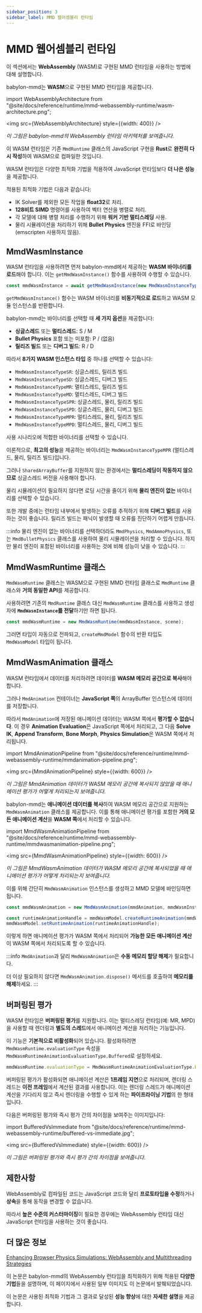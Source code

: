 ```yaml
---
sidebar_position: 3
sidebar_label: MMD 웹어셈블리 런타임
---
```


# MMD 웹어셈블리 런타임

이 섹션에서는 **WebAssembly** (WASM)로 구현된 MMD 런타임을 사용하는 방법에 대해 설명합니다.

babylon-mmd는 **WASM**으로 구현된 MMD 런타임을 제공합니다.

<!-- ![WebAssembly Architecture](./wasm-architecture.png) -->

import WebAssemblyArchitecture from "@site/docs/reference/runtime/mmd-webassembly-runtime/wasm-architecture.png";

<img src={WebAssemblyArchitecture} style={{width: 400}} />

*이 그림은 babylon-mmd의 WebAssembly 런타임 아키텍처를 보여줍니다.*

이 WASM 런타임은 기존 `MmdRuntime` 클래스의 JavaScript 구현을 **Rust**로 **완전히 다시 작성**하여 WASM으로 컴파일한 것입니다.

WASM 런타임은 다양한 최적화 기법을 적용하여 JavaScript 런타임보다 **더 나은 성능**을 제공합니다.

적용된 최적화 기법은 다음과 같습니다:

- IK Solver를 제외한 모든 작업을 **float32**로 처리.
- **128비트 SIMD** 명령어를 사용하여 벡터 연산을 병렬로 처리.
- 각 모델에 대해 병렬 처리를 수행하기 위해 **워커 기반 멀티스레딩** 사용.
- 물리 시뮬레이션을 처리하기 위해 **Bullet Physics** 엔진을 FFI로 바인딩 (emscripten 사용하지 않음).

## MmdWasmInstance

WASM 런타임을 사용하려면 먼저 babylon-mmd에서 제공하는 **WASM 바이너리를 로드**해야 합니다. 이는 `getMmdWasmInstance()` 함수를 사용하여 수행할 수 있습니다.

```typescript
const mmdWasmInstance = await getMmdWasmInstance(new MmdWasmInstanceTypeSPR());
```

`getMmdWasmInstance()` 함수는 WASM 바이너리를 **비동기적으로 로드**하고 WASM 모듈 인스턴스를 반환합니다.

babylon-mmd는 바이너리를 선택할 때 **세 가지 옵션**을 제공합니다:

- **싱글스레드** 또는 **멀티스레드**: S / M
- **Bullet Physics** 포함 또는 미포함: P / (없음)
- **릴리즈 빌드** 또는 **디버그 빌드**: R / D

따라서 **8가지 WASM 인스턴스 타입** 중 하나를 선택할 수 있습니다:

- `MmdWasmInstanceTypeSR`: 싱글스레드, 릴리즈 빌드
- `MmdWasmInstanceTypeSD`: 싱글스레드, 디버그 빌드
- `MmdWasmInstanceTypeMR`: 멀티스레드, 릴리즈 빌드
- `MmdWasmInstanceTypeMD`: 멀티스레드, 디버그 빌드
- `MmdWasmInstanceTypeSPR`: 싱글스레드, 물리, 릴리즈 빌드
- `MmdWasmInstanceTypeSPD`: 싱글스레드, 물리, 디버그 빌드
- `MmdWasmInstanceTypeMPR`: 멀티스레드, 물리, 릴리즈 빌드
- `MmdWasmInstanceTypeMPD`: 멀티스레드, 물리, 디버그 빌드

사용 시나리오에 적합한 바이너리를 선택할 수 있습니다.

이론적으로, **최고의 성능**을 제공하는 바이너리는 `MmdWasmInstanceTypeMPR` (멀티스레드, 물리, 릴리즈 빌드)입니다.

그러나 `SharedArrayBuffer`를 지원하지 않는 환경에서는 **멀티스레딩이 작동하지 않으므로** 싱글스레드 버전을 사용해야 합니다.

물리 시뮬레이션이 필요하지 않다면 로딩 시간을 줄이기 위해 **물리 엔진이 없는** 바이너리를 선택할 수 있습니다.

또한 개발 중에는 런타임 내부에서 발생하는 오류를 추적하기 위해 **디버그 빌드**를 사용하는 것이 좋습니다. 릴리즈 빌드는 패닉이 발생할 때 오류를 진단하기 어렵게 만듭니다.

:::info
물리 엔진이 없는 바이너리를 선택하더라도 `MmdPhysics`, `MmdAmmoPhysics`, 또는 `MmdBulletPhysics` 클래스를 사용하여 물리 시뮬레이션을 처리할 수 있습니다. 하지만 물리 엔진이 포함된 바이너리를 사용하는 것에 비해 성능이 낮을 수 있습니다.
:::

## MmdWasmRuntime 클래스

`MmdWasmRuntime` 클래스는 WASM으로 구현된 MMD 런타임 클래스로 `MmdRuntime` 클래스와 **거의 동일한 API**를 제공합니다.

사용하려면 기존의 `MmdRuntime` 클래스 대신 `MmdWasmRuntime` 클래스를 사용하고 생성자에 **`MmdWasmInstance`를 전달**하기만 하면 됩니다.

```typescript
const mmdWasmRuntime = new MmdWasmRuntime(mmdWasmInstance, scene);
```

그러면 타입이 자동으로 전파되고, `createMmdModel` 함수의 반환 타입도 `MmdWasmModel` 타입이 됩니다.

## MmdWasmAnimation 클래스

WASM 런타임에서 데이터를 처리하려면 데이터를 **WASM 메모리 공간으로 복사**해야 합니다.

그러나 `MmdAnimation` 컨테이너는 **JavaScript 쪽**의 ArrayBuffer 인스턴스에 데이터를 저장합니다.

따라서 `MmdAnimation`에 저장된 애니메이션 데이터는 WASM 쪽에서 **평가할 수 없습니다**. 이 경우 **Animation Evaluation**은 JavaScript 쪽에서 처리되고, 그 다음 **Solve IK**, **Append Transform**, **Bone Morph**, **Physics Simulation**은 WASM 쪽에서 처리됩니다.

<!-- https://play.d2lang.com/?script=tJHPavMwEMTveoph758_2mMPBQea0pZAwYGcFWfdCPTHrCRDKHn3Upk2TnBKL71ptbszP3aozSLs01K047VxTPh3D3rWg25aMX2iihbcBWG87g_RtBFN0m-MG1JqOnaHdwVcmx27ANXeOJ1M8HgYtM3lSQo4qqNStOFtHSO7rT38KHh7EnyUkHusgvR7_McieB4LGttNsAPj6eWsrPue_Q5r0T52QdwIUNyytZy-3E4u3_bGZTuB_typu8RyDvhnePPHKJFdoJe_ObRy6N_kWxSmiVTX_C-Sq2Z9i9zSeG2xCWJ3WOkkpuVI6iMAAP__&layout=elk& -->
<!-- ![MmdAnimation Pipeline](mmdanimation-pipeline.png) -->

import MmdAnimationPipeline from "@site/docs/reference/runtime/mmd-webassembly-runtime/mmdanimation-pipeline.png";

<img src={MmdAnimationPipeline} style={{width: 600}} />

*이 그림은 MmdAnimation 데이터가 WASM 메모리 공간에 복사되지 않았을 때 애니메이션 평가가 어떻게 처리되는지 보여줍니다.*

babylon-mmd는 **애니메이션 데이터를 복사**하여 WASM 메모리 공간으로 지원하는 `MmdWasmAnimation` 클래스를 제공합니다. 이를 통해 애니메이션 평가를 포함한 **거의 모든 애니메이션 계산**을 **WASM 쪽**에서 처리할 수 있습니다.

<!-- https://play.d2lang.com/?script=rJBBSwMxEIXv-RWPuVvvHoQtWBEpCC30nG5nbSDJLJOkUKT_XcxqpUu8ecvke8N8POqLKse8Uht46wIT7h5BO953KXHY-zMtaMmDKOPteE6uT9hk-85kzE3qAR8GaEcnBlAXXbDZScTTyfpSnzShZ5UyYi06HnGPpUSehm-8EX9ivLzejN04cjxgqzamQTR8wYupGsV7zj8avwJXLxeKv56fdrohs_5l_s96rZZq8TPx-tcSM5dZ_4tmrO6vXLQeO1F_wNpmdT0nMp8BAAD__w%3D%3D&layout=elk&theme=0& -->
<!-- ![MMD Wasm Animation Pipeline](mmdwasmanimation-pipeline.png) -->

import MmdWasmAnimationPipeline from "@site/docs/reference/runtime/mmd-webassembly-runtime/mmdwasmanimation-pipeline.png";

<img src={MmdWasmAnimationPipeline} style={{width: 600}} />

*이 그림은 MmdWasmAnimation 데이터가 WASM 메모리 공간에 복사되었을 때 애니메이션 평가가 어떻게 처리되는지 보여줍니다.*

이를 위해 간단히 `MmdWasmAnimation` 인스턴스를 생성하고 MMD 모델에 바인딩하면 됩니다.

```typescript
const mmdWasmAnimation = new MmdWasmAnimation(mmdAnimation, mmdWasmInstance, scene);

const runtimeAnimationHandle = mmdWasmModel.createRuntimeAnimation(mmdWasmAnimation);
mmdWasmModel.setRuntimeAnimation(runtimeAnimationHandle);
```

이렇게 하면 애니메이션 평가가 WASM 쪽에서 처리되어 **가능한 모든 애니메이션 계산**이 WASM 쪽에서 처리되도록 할 수 있습니다.

:::info
`MmdAnimation`과 달리 `MmdWasmAnimation`은 **수동 메모리 할당 해제**가 필요합니다.

더 이상 필요하지 않다면 `MmdWasmAnimation.dispose()` 메서드를 호출하여 **메모리를 해제**하세요.
:::

## 버퍼링된 평가

WASM 런타임은 **버퍼링된 평가**를 지원합니다. 이는 멀티스레딩 런타임(예: MR, MPD)을 사용할 때 렌더링과 **별도의 스레드**에서 애니메이션 계산을 처리하는 기능입니다.

이 기능은 **기본적으로 비활성화**되어 있습니다. 활성화하려면 `MmdWasmRuntime.evaluationType` 속성을 `MmdWasmRuntimeAnimationEvaluationType.Buffered`로 설정하세요.

```typescript
mmdWasmRuntime.evaluationType = MmdWasmRuntimeAnimationEvaluationType.Buffered;
```

버퍼링된 평가가 활성화되면 애니메이션 계산은 **1프레임 지연**으로 처리되며, 렌더링 스레드는 **이전 프레임**에서 계산된 결과를 사용합니다. 이는 렌더링 스레드가 애니메이션 계산을 기다리지 않고 즉시 렌더링을 수행할 수 있게 하는 **파이프라이닝 기법**의 한 형태입니다.

다음은 버퍼링된 평가와 즉시 평가 간의 차이점을 보여주는 이미지입니다:

<!-- ![Buffered Evaluation VS Immediate Evaluation](buffered-vs-immediate.png) -->

import BufferedVsImmediate from "@site/docs/reference/runtime/mmd-webassembly-runtime/buffered-vs-immediate.jpg";

<img src={BufferedVsImmediate} style={{width: 600}} />

*이 그림은 버퍼링된 평가와 즉시 평가 간의 차이점을 보여줍니다.*

## 제한사항

WebAssembly로 컴파일된 코드는 JavaScript 코드와 달리 **프로토타입을 수정**하거나 **상속**을 통해 동작을 변경할 수 없습니다.

따라서 **높은 수준의 커스터마이징**이 필요한 경우에는 WebAssembly 런타임 대신 JavaScript 런타임을 사용하는 것이 좋습니다.

## 더 많은 정보

[Enhancing Browser Physics Simulations: WebAssembly and Multithreading Strategies](https://ieeexplore.ieee.org/document/11071666)

이 논문은 babylon-mmd의 WebAssembly 런타임을 최적화하기 위해 적용된 **다양한 기법**들을 설명하며, 이 페이지에서 사용된 일부 이미지도 이 논문에서 발췌되었습니다.

이 논문은 사용된 최적화 기법과 그 결과로 달성된 **성능 향상**에 대한 **자세한 설명**을 제공합니다.
